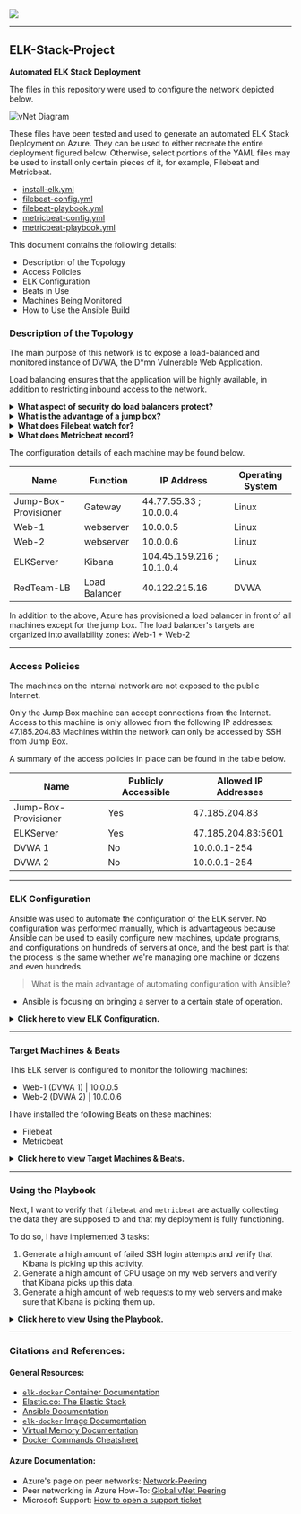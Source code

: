 
<img align="center" src="https://user-images.githubusercontent.com/85250007/194118593-8cae33f7-16ca-4c7a-b074-84aa5146dc68.jpg">

---

## ELK-Stack-Project
**Automated ELK Stack Deployment**
 
The files in this repository were used to configure the network depicted below.

![vNet Diagram](https://user-images.githubusercontent.com/85250007/194118508-fe9b06a6-1fa4-4b54-bb0a-c77307d5b02c.png)

These files have been tested and used to generate an automated ELK Stack Deployment on Azure. They can be used to either recreate the entire deployment figured below. Otherwise, select portions of the YAML files may be used to install only certain pieces of it, for example, Filebeat and Metricbeat.

  - [install-elk.yml](https://github.com/IndieSpaceViking/Elk-Stack/blob/main/Ansible/install-elk.yml)
  - [filebeat-config.yml](https://github.com/IndieSpaceViking/Elk-Stack/blob/main/Ansible/filebeat-config.yml)
  - [filebeat-playbook.yml](https://github.com/IndieSpaceViking/Elk-Stack/blob/main/Ansible/filebeat-playbook.yml)
  - [metricbeat-config.yml](https://github.com/IndieSpaceViking/Elk-Stack/blob/main/Ansible/metricbeat-config.yml)
  - [metricbeat-playbook.yml](https://github.com/IndieSpaceViking/Elk-Stack/blob/main/Ansible/metricbeat-playbook.yml)
 
This document contains the following details:
- Description of the Topology
- Access Policies
- ELK Configuration
- Beats in Use
- Machines Being Monitored
- How to Use the Ansible Build
 
### Description of the Topology

The main purpose of this network is to expose a load-balanced and monitored instance of DVWA, the D*mn Vulnerable Web Application.

Load balancing ensures that the application will be highly available, in addition to restricting inbound access to the network.

<details>
<summary> <b> What aspect of security do load balancers protect? </b> </summary>

- According to [Azure security baseline for Azure Load Balancer](https://bit.ly/3AnSRPV), the load balancer's main purpose is to distribute web traffic across multiple servers. In our network, the load balancer was installed in front of the VM to 
   - protect Azure resources within virtual networks.
   - monitor and log the configuration and traffic of virtual networks, subnets, and NICs.
   - protect critical web applications
   - deny communications with known malicious IP addresses
   - record network packets
   - deploy network-based intrusion detection/intrusion prevention systems (IDS/IPS)
   - manage traffic to web applications
   - minimize complexity and administrative overhead of network security rules
   - maintain standard security configurations for network devices
   - document traffic configuration rules
   - use automated tools to monitor network resource configurations and detect changes
	
</details>

<details>
<summary> <b> What is the advantage of a jump box? </b> </summary>

- A Jump Box or a "Jump Server" is a gateway on a network used to access and manage devices in different security zones. A Jump Box acts as a "bridge" between two trusted networks zones and provides a controlled way to access them. We can block the public IP address associated with the VM. It helps to improve security also prevents all Azure VM’s to expose to the public.
Integrating an Elastic Stack server allows us to easily monitor the vulnerable VMs for changes to their file systems and system metrics such as privilege escalation failures, SSH logins activity, CPU and memory usage, etc.

</details>

<details>
<summary> <b> What does Filebeat watch for? </b> </summary>

- Filebeat helps keep things simple by offering a lightweight way (low memory footprint) to forward and centralize logs, files and watches for changes.
	
</details>

<details>
<summary> <b> What does Metricbeat record? </b> </summary>
	
- Metricbeat helps monitor servers by collecting metrics from the system and services running on the server so it records machine metrics and stats, such as uptime.

</details>	
	
The configuration details of each machine may be found below.
 
| Name     | Function | IP Address | Operating System |
|----------|----------|------------|------------------|
| Jump-Box-Provisioner | Gateway  | 44.77.55.33 ; 10.0.0.4   | Linux            |
| Web-1        |webserver    | 10.0.0.5     | Linux            |
| Web-2        |webserver    | 10.0.0.6     | Linux            |
| ELKServer    |Kibana       | 104.45.159.216 ; 10.1.0.4     | Linux            |
| RedTeam-LB|Load Balancer| 40.122.215.16| DVWA            |
 
In addition to the above, Azure has provisioned a load balancer in front of all machines except for the jump box. The load balancer's targets are organized into availability zones: Web-1 + Web-2

---

### Access Policies
 
The machines on the internal network are not exposed to the public Internet.
 
Only the Jump Box machine can accept connections from the Internet. Access to this machine is only allowed from the following IP addresses: 47.185.204.83 Machines within the network can only be accessed by SSH from Jump Box.
 
A summary of the access policies in place can be found in the table below.
 
| Name     | Publicly Accessible | Allowed IP Addresses |
|----------|---------------------|----------------------|
| Jump-Box-Provisioner | Yes                 | 47.185.204.83        |
| ELKServer      | Yes                  |  47.185.204.83:5601        |
| DVWA 1   | No                  |  10.0.0.1-254        |
| DVWA 2   | No                  |  10.0.0.1-254        |


 
---


### ELK Configuration
 
Ansible was used to automate the configuration of the ELK server. No configuration was performed manually, which is advantageous because Ansible can be used to easily configure new machines, update programs, and configurations on hundreds of servers at once, and the best part is that the process is the same whether we're managing one machine or dozens and even hundreds.

> What is the main advantage of automating configuration with Ansible?
- Ansible is focusing on bringing a server to a certain state of operation.
<details>
<summary> <b> Click here to view ELK Configuration. </b> </summary>

---
 
We will configure an ELK server within virtual network. Specifically,
 
- Deployed a new VM on our virtual network.
- Created an Ansible play to install and configure an ELK instance.
- Restricted access to the new server.

#### Deployed a new VM on our virtual network. 
 
1. Create a new vNet located in the same resource group we have been using. 
- Make sure this vNet is located in a new region and not the same region as our other VM's, which region we select is not important as long as it's a different US region than our other resources, we can also leave the rest of the settings at default.
- In this example, that the IP Addressing has automatically created a new network space of 10.1.0.0/16. If our network is different (10.2.0.0 or 10.3.0.0) it is ok as long as we accept the default settings. Azure automatically creates a network that will work.

![Create vNet](https://user-images.githubusercontent.com/85250007/194127201-5e1e14e1-f33a-4334-a8d7-e33c361a9125.png)

2. Create a Peer connection between our vNets. This will allow traffic to pass between our vNets and regions. This peer connection will make both a connection from our first vNet to our second vNet and a reverse connection from our second vNet back to our first vNet. This will allow traffic to pass in both directions.
- Navigate to `Virtual Network` in the Azure Portal.
- Select our new vNet to view it's details.
- Under `Settings` on the left side, select `Peerings`.
- Click the + Add button to create a new Peering.
- A unique name of the connection from our new vNet to our old vNet such as depicted example below.
- Choose our original RedTeam vNet in the dropdown labeled `Virtual Network`.
- Leave all other settings at their defaults.
 
![ELKtoRed](https://user-images.githubusercontent.com/85250007/194127232-1366c4b0-e04d-44f6-a23a-2e4cde0936af.png)
 
![RedtoELK](https://user-images.githubusercontent.com/85250007/194127311-e3b379c1-2fad-40da-8e02-ba6b8977064e.png)

3. Create a new Ubuntu VM in our virtual network with the following configurations:
- The VM must have a public IP address.
- The VM must be added to the new region in which we created our new vNet. We want to make sure we select our new vNEt and allow a new basic Security Group to be created for this VM.
- The VM must use the same SSH keys as our WebserverVM's. This should be the ssh keys that were created on the Ansible container that's running on our jump box.
- After creating the new VM in Azure, verify that it works as expected by connecting via SSH from the Ansible container on our jump box VM.

   - ```bash
        ssh sysadmin@<jump-box-provisioner>
     ``` 
   - ```bash
        sudo docker container list -a
     ``` 
   - ```bash
        sudo docker start goofy_wright && sudo docker attach goofy_wright
     ``` 
 
![connect_on_newVM](https://user-images.githubusercontent.com/85250007/194127358-4e9cecfb-e465-4521-bf67-c82f1468f22b.png)
 
- Copy the SSH key from the Ansible container on our jump box:
   - RUN `cat id_rsa.pub` Configure a new VM using that SSH key.
 
![id_rsa pub_on_newVM](https://user-images.githubusercontent.com/85250007/194127425-d9ce7ff7-306a-42d7-a419-294bd590bc94.png)
 

#### Created an Ansible play to install and configure an ELK instance.

In this step, we have to:
- Add our new VM to the Ansible hosts file.
- Create a new Ansible playbook to use for our new ELK virtual machine.
- From our Ansible container, add the new VM to Ansible's hosts file.
   - RUN `nano /etc/ansible/hosts` and put our IP with `ansible_python_interpreter=/usr/bin/python3`

![CatHosts](https://user-images.githubusercontent.com/85250007/194127472-77fa45c7-02f0-484a-9aa0-a9b37e72fde7.png)

- In the below play, representing the header of the YAML file, I defined the title of my playbook based on the playbook's main goal by setting the keyword 'name:' to: "Configure Elk VM with Docker". Next, I defined the user account for the SSH connection, by setting the keyword 'remote_user:' to "sysadmin" then activated privilege escalation by setting the keyword 'become:' to "true". 
 
 The playbook implements the following tasks:

```yaml
---
- name: Configure Elk VM with Docker
  hosts: elk
  remote_user: sysadmin
  become: true
  tasks:
```
 
In this play, the ansible package manager module is tasked with installing docker.io. The keyword 'update_cache:' is set to "yes" to download package information from all configured sources and their dependencies prior to installing docker, it is necessary to successfully install docker in this case. Next the keyword 'state:' is set to "present" to verify that the package is installed.


```yaml
     # Use apt module
    - name: Install docker.io
      apt:
        update_cache: yes
        name: docker.io
        state: present
```

In this play, the ansible package manager module is tasked with installing  'pip3', a version of the 'pip installer' which is a standard package manager used to install and maintain packages for Python.
The keyword 'force_apt_get:' is set to "yes" to force usage of apt-get instead of aptitude. The keyword 'state:' is set to "present" to verify that the package is installed.

```yaml
      # Use apt module
    - name: Install pip3
      apt:
        force_apt_get: yes
        name: python3-pip
        state: present
```

In this play the pip installer is used to install docker and also verify afterwards that docker is installed ('state: present').

```yaml
      # Use pip module
    - name: Install Docker python module
      pip:
        name: docker
        state: present
```

In this play, the ansible sysctl module configures the target virtual machine (i.e., the Elk server VM) to use more memory. On newer version of Elasticsearch, the max virtual memory areas is likely to be too low by default (ie., 65530) and will result in the following error: "elasticsearch | max virtual memory areas vm.max_map_count [65530] likely too low, increase to at least [262144]", thus requiring the increase of vm.max_map_count to at least 262144 using the sysctl module (keyword 'value:' set to "262144"). The keyword 'state:' is set to "present" to verify that the change was applied. The sysctl command is used to modify Linux kernel variables at runtime, to apply the changes to the virtual memory variables, the new variables need to be reloaded so the keyword 'reload:' is set to "yes" (this is also necessary in case the VM has been restarted).

```yaml
      # Use sysctl module
    - name: Use more memory
      sysctl:
        name: vm.max_map_count
        value: "262144"
        state: present
        reload: yes
```

In this play, the ansible docker_container module is used to download and launch our Elk container. The container is pulled from the docker hub repository. The keyword 'image:' is set with the value "sebp/elk:761", "sebp" is the creator of the container (i.e., Sebastien Pujadas). "elk" is the container and "761" is the version of the container. The keyword 'state:' is set to "started" to start the container upon creation. The keyword 'restart_policy:' is set to "always" and will ensure that the container restarts if we restart our web vm. Without it, we will have to restart our container when we restart the machine.
The keyword 'published_ports:' is set with the 3 ports that are used by our Elastic stack configuration, i.e., "5601" is the port used by Kibana, "9200" is the port used by Elasticsearch for requests by default and "5400" is the default port Logstash listens on for incoming Beats connections (we will go over the Beats we installed in the following section "Target Machines & Beats").

```yaml
      # Use docker_container module
    - name: download and launch a docker elk container
      docker_container:
        name: elk
        image: sebp/elk:761
        state: started
        restart_policy: always
        published_ports:
          - 5601:5601
          - 9200:9200
          - 5044:5044
```

In this play, the ansible systemd module is used to start docker on boot, setting the keyword 'enabled:' to "yes".

```yaml
      # Use systemd module
    - name: Enable service docker on boot
      systemd:
        name: docker
        enabled: yes
```
![Install_elk_yml](https://user-images.githubusercontent.com/85250007/194127616-d5d55e16-c398-4bd6-9c1c-3693f3bdfe03.png)

Now we can start launching and exposing the container by run

```bash
ansible-playbook install-elk.yml
```

The following screenshot displays the result of running `install-elk.yml`

<img width="1267" alt="Install_elk_result" src="https://user-images.githubusercontent.com/85250007/194127656-4aa4da4d-7808-463c-bf37-834a2461cee0.png">

SSH to our container: ```ssh sysadmin@10.1.0.4``` and RUN ```sudo docker ps```

The following screenshot displays the result of running `docker ps` after successfully configuring the Elastic Stack instance.

![InstallELK](https://user-images.githubusercontent.com/85250007/194127723-0da4e078-eaca-4edb-a149-268a42f4fa2a.png)

Logging into the Elk server and manually launch the ELK container with: 

```bash
sudo docker start elk
```
then ```curl http://localhost:5601/app/kibana``` does return HTML.

The following screenshot displays the result of running `curl` after start ELK container

<img width="1055" alt="CurlResult" src="https://user-images.githubusercontent.com/85250007/194127756-c332466f-48c7-443a-80e9-f7212beceec1.png">

#### Restricted access to the new server.
	
This step is to restrict access to the ELK VM using Azure's network security groups (NSGs). We need to add public IP address to a whitelist, just as we did when clearing access to jump box.

Go to Network Security Group to config our host IP to Kibana as follow

![Docker InboundSecRules output](https://user-images.githubusercontent.com/85250007/194127927-628b4d08-7704-461a-bd9c-495d2b6ec7c7.png)

Then try to access web browser to http://<your.ELK-VM.External.IP>:5601/app/kibana 
 
<img width="1307" alt="Access_Kibana" src="https://user-images.githubusercontent.com/85250007/194127875-025dc1be-ffb2-4f81-ba02-6059673f732c.png">

</details>

---

### Target Machines & Beats
This ELK server is configured to monitor the following machines:

- Web-1 (DVWA 1) | 10.0.0.5
- Web-2 (DVWA 2) | 10.0.0.6

I have installed the following Beats on these machines:

- Filebeat
- Metricbeat

<details>
<summary> <b> Click here to view Target Machines & Beats. </b> </summary>

---

	
These Beats allow us to collect the following information from each machine:

`Filebeat`: Filebeat detects changes to the filesystem. I use it to collect system logs and more specifically, I use it to detect SSH login attempts and failed sudo escalations.

We will create a [filebeat-config.yml)](https://github.com/IndieSpaceViking/Elk-Stack/blob/main/Ansible/filebeat-config.yml) and [metricbeat-config.yml](https://github.com/IndieSpaceViking/Elk-Stack/blob/main/Ansible/metricbeat-config.yml) configuration files, after which we will create the Ansible playbook files for both of them.

Once we have this file on our Ansible container, edit it as specified:
- The username is elastic and the password is changeme.
- Scroll to line #1106 and replace the IP address with the IP address of our ELK machine.
output.elasticsearch:
hosts: ["10.1.0.4:9200"]
username: "elastic"
password: "changeme"
- Scroll to line #1806 and replace the IP address with the IP address of our ELK machine.
	setup.kibana:
host: "10.1.0.4:5601"
- Save both files filebeat-config.yml and metricbeat-config.yml into `/etc/ansible/files/`

 ![files_FMconfig](https://user-images.githubusercontent.com/85250007/194129543-ca92ed86-79d1-4fce-a8db-5583863c0a41.png)
 
Next, create a new playbook that installs Filebeat & Metricbeat, and then create a playbook file, `filebeat-playbook.yml` & `metricbeat-playbook.yml`

RUN `nano filebeat-playbook.yml` to enable the filebeat service on boot by Filebeat playbook template below:

```yaml
---
- name: Install and Launch Filebeat
  hosts: webservers
  become: yes
  tasks:
    # Use command module
  - name: Download filebeat .deb file
    command: curl -L -O https://artifacts.elastic.co/downloads/beats/filebeat/filebeat-7.4.0-amd64.deb
    # Use command module
  - name: Install filebeat .deb
    command: dpkg -i filebeat-7.4.0-amd64.deb
    # Use copy module
  - name: Drop in filebeat.yml
    copy:
      src: /etc/ansible/roles/install-filebeat/files/filebeat-config.yml
      dest: /etc/filebeat/filebeat.yml
    # Use command module
  - name: Enable and Configure System Module
    command: filebeat modules enable system
    # Use command module
  - name: Setup filebeat
    command: filebeat setup
    # Use command module
  - name: Start filebeat service
    command: service filebeat start
    # Use systemd module
  - name: Enable service filebeat on boot
    systemd:
      name: filebeat
      enabled: yes
```

![Filebeat_playbook](https://user-images.githubusercontent.com/85250007/194129666-ebdd27eb-098c-4e76-a56b-bc7d5cf68842.png)
 
- RUN `ansible-playbook filebeat-playbook.yml`

 ![Filebeat_playbook_result](https://user-images.githubusercontent.com/85250007/194129825-44448b7c-f4aa-48b9-9793-eef86128b905.png) 

Verify that our playbook is completed by navigate back to the Filebeat installation page on the ELK server GUI

<img width="1303" alt="Filebeat_playbook_verify" src="https://user-images.githubusercontent.com/85250007/194129785-18c9a22b-597e-4d68-b999-b6776f5d6386.png">
	
<img width="1303" alt="Filebeat_playbook_verify1" src="https://user-images.githubusercontent.com/85250007/194129759-e7ce4313-1f82-4f15-849f-63821a37c730.png">
		
`Metricbeat`: Metricbeat detects changes in system metrics, such as CPU usage and memory usage.

RUN `nano metricbeat-playbook.yml` to enable the metricbeat service on boot by Metricbeat playbook template below:

```yaml
---
- name: Install and Launch Metricbeat
  hosts: webservers
  become: true
  tasks:
    # Use command module
  - name: Download metricbeat
    command: curl -L -O https://artifacts.elastic.co/downloads/beats/metricbeat/metricbeat-7.4.0-amd64.deb
    # Use command module
  - name: install metricbeat
    command: dpkg -i metricbeat-7.4.0-amd64.deb
    # Use copy module
  - name: drop in metricbeat config
    copy:
      src: /etc/ansible/roles/install-metricbeat/files/metricbeat-config.yml
      dest: /etc/metricbeat/metricbeat.yml
    # Use command module
  - name: enable and configure docker module for metric beat
    command: metricbeat modules enable docker
    # Use command module
  - name: setup metric beat
    command: metricbeat setup
    # Use command module
  - name: start metric beat
    command: service metricbeat start
    # Use systemd module
  - name: Enable service metricbeat on boot
    systemd:
      name: metricbeat
      enabled: yes
```

![Metricbeat_playbook](https://user-images.githubusercontent.com/85250007/194129857-25409e47-05be-44f2-8353-5cc8eb9e6b2e.png)
 
- RUN `ansible-playbook metricbeat-playbook.yml`

![Metricbeat_playbook_result](https://user-images.githubusercontent.com/85250007/194129896-f711d4a5-4532-43fb-9015-6d0ac155d8f0.png)

Verify that this playbook is completed by navigate back to the Filebeat installation page on the ELK server GUI

<img width="1263" alt="Metricbeat_playbook_verify" src="https://user-images.githubusercontent.com/85250007/194129923-d367d8ca-45e8-4555-abf8-c65a146a800e.png">3

 
</details>

---
 
### Using the Playbook

Next, I want to verify that `filebeat` and `metricbeat` are actually collecting the data they are supposed to and that my deployment is fully functioning.

To do so, I have implemented 3 tasks:

1. Generate a high amount of failed SSH login attempts and verify that Kibana is picking up this activity.
2. Generate a high amount of CPU usage on my web servers and verify that Kibana picks up this data.
3. Generate a high amount of web requests to my web servers and make sure that Kibana is picking them up.
	
<details>
<summary> <b> Click here to view Using the Playbook. </b> </summary>

---


#### Generating a high amount of failed SSH login attempts:

To generate these attempts I intentionally tried to connect to my Web-1 web server from the Jump Box instead of connecting from my Ansible container in order to generate failed attempts (the server can't verify my private key outside of the container). All ELK Stack scripts refer to [Elk_Stack_scripts.sh](https://github.com/Diablo5G/ELK-Stack-Project/blob/main/Linux/Elk_Stack_scripts.sh)

To do so I used the following short script to automate 1000 failed SSH login attempts: 


```bash
for i in {1..1000}; do ssh Web_1@10.0.0.5; done
```

![ssh failed attempts](https://user-images.githubusercontent.com/85250007/194130111-16089974-4653-46ef-a903-685167819efe.png)

Next We check Kibana to see if the failed attempts were logged:

<img width="1435" alt="filebeat failed ssh attempts" src="https://user-images.githubusercontent.com/85250007/194130135-d37dbba3-dbfe-42b4-a09a-0f9b7a391a69.png">

I can see that all the failed attempts were detected and sent to Kibana.

- Now Let's breakdown the syntax of my previous short script:

   - `for` begins the `for` loop.

   - `i in` creates a variable named `i` that will hold each number `in` our list.

   - `{1..1000}` creates a list of 1000 numbers, each of which will be given to our `i` variable.

   - `;` separates the portions of our `for` loop when written on one line.

   - `do` indicates the action taken by each loop.

   - `ssh sysadmin@10.0.0.5` is the command run by `do`.

   - `;` separates the portions of our for loop when it's written on one line.

   - `done` closes the `for` loop.

- Now I can run the same short script command with a few modifications, to test that `filebeat` is logging all failed attempts on all web servers where `filebeat` was deployed.

I want to run a command that will attempt to SSH into multiple web servers at the same time and continue forever until I stop it:

```bash
while true; do for i in {5..6}; do ssh Web_1@10.0.0.$i; done
```
- Now let's breakdown the syntax of my previous short script:
   - `while` begins the `while` loop.
   - `true` will always be equal to `true` so this loop will never stop, unless we force quit it.
   - `;` separates the portions of our `while` loop when it's written on one line.
   - `do` indicates the action taken by each loop.
   - `i in` creates a variable named `i` that will hold each number in our list.
   - `{5..6}` creates a list of numbers (5 and 6), each of which will be given to our `i` variable.
   - `ssh sysadmin@10.0.0.$i` is the command run by `do`. It is passing in the `$i` variable so the `wget` command will be run on each server, i.e., 10.0.0.5, 10.0.0.6 (Web-1, Web-2).
Next, I want to confirm that `metricbeat` is functioning. To do so I will run a linux stress test.
#### Generating a high amount of CPU usage on my web servers (Web-1, Web-2) and confirming that Kibana is collecting the data.
1. From my Jump Box, I start my Ansible container with the following command:
```bash
sudo docker start goofy_wright && sudo docker attach goofy_wright
```
2. Then, SSH from my Ansible container to Web-1.
```bash
ssh sysadmin@10.0.0.5
```
3. Install the `stress` module with the following command:
```bash
sudo apt install stress
```
4. Run the service with the following command and let the stress test run for a few minutes:
```bash
sudo stress --cpu 1
```
   - _Note: The stress program will run until we quit with Ctrl+C._
	
Next, view the Metrics page for that VM in Kibana and comparing 2 of web servers to see the differences in CPU usage, confirmed that `metricbeat` is capturing the increase in CPU usage due to our stress command:
<img width="1435" alt="cpu stress test results" src="https://user-images.githubusercontent.com/85250007/194130244-fce823e4-ddc9-475d-b360-233a28fddb4e.png">
Another view of the CPU usage metrics Kibana collected:
<img width="1430" alt="cpu stress test results graph" src="https://user-images.githubusercontent.com/85250007/194130268-2c7e3059-1c65-4057-9071-2944a55b60e7.png">
#### Generate a high amount of web requests to both web servers and make sure that Kibana is picking them up.
This time we will generate a high amount of web requests directed to one of my web servers. To do so, I will use `wget` to launch a DoS attack.
1. Log into my Jump Box Provisioner
	
   - ```bash
        ssh sysadmin@<jump-box-provisioner>
     ``` 
2. We need to add a new firewall rule to allow my Jump Box (10.0.0.4) to connect to my web servers over HTTP on port 80. To do so, I add a new Inbound Security Rule to Red-Team Network Security Group:
![jump to http to webservers](https://user-images.githubusercontent.com/85250007/194130302-4be27fc4-d095-492a-8117-5cf472e8b37d.png)
3. Run the following command to download the file `index.html` from Web-1 VM:
   - ```bash
        wget 10.0.0.5
     ```
Output of the command:
![index html download](https://user-images.githubusercontent.com/85250007/194130333-23740a3d-ef20-44a9-90f5-56c4d43af3dc.png)
4. Confirm that the file has been downloaded with the `ls` command:
   - ```bash
        sysadmin@Jump-Box-Provisioner:~$ ls 
        index.html
     ```
5. Next, run the `wget` command in a loop to generate a very high number of web requests, I will use the `while` loop:
   - ```bash
        while true; do wget 10.0.0.5; done
     ```
The result is that the `Load`, `Memory Usage` and `Network Traffic` were hit as seen below:
<img width="1430" alt="load increase DoS" src="https://user-images.githubusercontent.com/85250007/194130373-3c29df94-ed38-46eb-bc68-325699b05159.png">
After stopping the `wget` command, I can see that thousands of index.html files were created (as seen below).
![index html files](https://user-images.githubusercontent.com/85250007/194130396-6882b217-0947-4215-89c1-bb928bd75179.png)
I can use the following command to clean that up:
```bash
rm *
```
Now if we use `ls` again, the directory is a lot cleaner:
![directory cleanup](https://user-images.githubusercontent.com/85250007/194130456-1400df87-01a3-4538-82e9-d1a39cb600a4.png)
I can also avoid the creation of the `index.html` file by adding the flag `-O` to my command so that I can specify a destination file where all the `index.html` files will be concatenated and written to.
Since I don't want to save the `index.html` files, I will not write them to any output file but instead send them directly to a directory that doesn't save anything, i.e., `/dev/null`. 
I use the following command to do that:
```bash
while true; do wget 10.0.0.5 -O /dev/null; done
```
Now, if I want to perform the `wget` DoS request on all my web servers, I can use the previous command I used to generate failed SSH login attempts on all my web servers, but this time I will tweak the command to send `wget` requests to all webservers:
```bash
while true; do for i in {5..6}; do wget -O /dev/null 10.0.0.$i; done
```
Note that we need to press CTRL + C to stop the `wget` requests since I am using the `while` loop.
My Elastic Stack server is now functioning and correctly monitoring my load-balanced exposed DVWA web application.

</details>

---

### Citations and References:

#### General Resources:

- [`elk-docker` Container Documentation](https://elk-docker.readthedocs.io/)
- [Elastic.co: The Elastic Stack](https://www.elastic.co/elastic-stack)
- [Ansible Documentation](https://docs.ansible.com/ansible/latest/index.html)
- [`elk-docker` Image Documentation](https://elk-docker.readthedocs.io/#elasticsearch-logstash-kibana-elk-docker-image-documentation)
- [Virtual Memory Documentation](https://www.elastic.co/guide/en/elasticsearch/reference/5.0/vm-max-map-count.html#vm-max-map-count)
- [Docker Commands Cheatsheet](https://phoenixnap.com/kb/list-of-docker-commands-cheat-sheet)

#### Azure Documentation:

- Azure's page on peer networks: [Network-Peering](https://docs.microsoft.com/en-us/azure/virtual-network/virtual-network-peering-overview)
- Peer networking in Azure How-To: [Global vNet Peering](https://azure.microsoft.com/en-ca/blog/global-vnet-peering-now-generally-available/)
- Microsoft Support: [How to open a support ticket](https://docs.microsoft.com/en-us/azure/azure-portal/supportability/how-to-create-azure-support-request)

